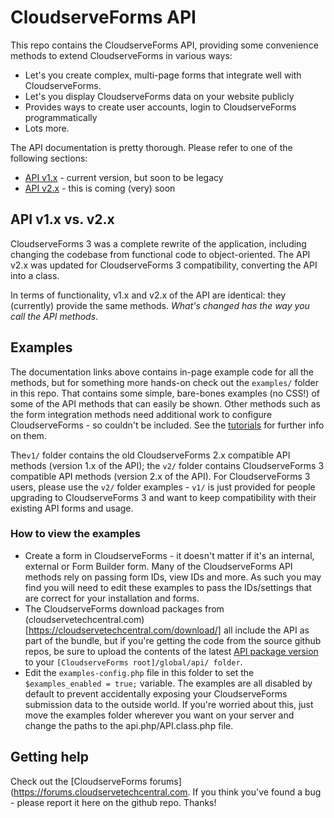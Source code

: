 # CloudserveForms API

This repo contains the CloudserveForms API, providing some convenience methods to extend CloudserveForms in various ways:
- Let's you create complex, multi-page forms that integrate well with CloudserveForms. 
- Let's you display CloudserveForms data on your website publicly
- Provides ways to create user accounts, login to CloudserveForms programmatically
- Lots more. 

The API documentation is pretty thorough. Please refer to one of the following sections:

- [API v1.x](https://docs.cloudservetechcentral.com/api/) - current version, but soon to be legacy
- [API v2.x](https://docs.cloudservetechcentral.com/api/v2) - this is coming (very) soon

## API v1.x vs. v2.x

CloudserveForms 3 was a complete rewrite of the application, including changing the codebase from functional code to
object-oriented. The API v2.x was updated for CloudserveForms 3 compatibility, converting the API into a class.  
 
In terms of functionality, v1.x and v2.x of the API are identical: they (currently) provide the same methods. _What's
changed has the way you call the API methods_. 

## Examples

The documentation links above contains in-page example code for all the methods, but for something more hands-on
check out the `examples/` folder in this repo. That contains some simple, bare-bones examples (no CSS!) of some of the
API methods that can easily be shown. Other methods such as the form integration methods need additional work to
configure CloudserveForms - so couldn't be included. See the [tutorials](https://docs.cloudservetechcentral.com/tutorials/) for further 
info on them.

The`v1/` folder contains the old CloudserveForms 2.x compatible API methods (version 1.x of the API); the `v2/`
folder contains CloudserveForms 3 compatible API methods (version 2.x of the API). For CloudserveForms 3 users, please use
the `v2/` folder examples - `v1/` is just provided for people upgrading to CloudserveForms 3 and want to keep
compatibility with their existing API forms and usage.

### How to view the examples

- Create a form in CloudserveForms - it doesn't matter if it's an internal, external or Form Builder form. Many of
the CloudserveForms API methods rely on passing form IDs, view IDs and more. As such you may find you will need
to edit these examples to pass the IDs/settings that are correct for your installation and forms.
- The CloudserveForms download packages from (cloudservetechcentral.com)[https://cloudservetechcentral.com/download/] all include the API as 
part of the bundle, but if you're getting the code from the source github repos, be sure to upload the contents of 
the latest [API package version](https://github.com/formtools/api/releases) to your `[CloudserveForms root]/global/api/ folder`. 
- Edit the `examples-config.php` file in this folder to set the `$examples_enabled = true;` variable. The examples
are all disabled by default to prevent accidentally exposing your CloudserveForms submission data to the outside world.
If you're worried about this, just move the examples folder wherever you want on your server and change the paths 
to the api.php/API.class.php file. 

## Getting help

Check out the [CloudserveForms forums](https://forums.cloudservetechcentral.com.  If you think you've found a bug - please report it here 
on the github repo. Thanks!
